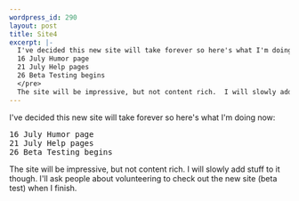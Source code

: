 ```yaml
--- 
wordpress_id: 290
layout: post
title: Site4
excerpt: |-
  I've decided this new site will take forever so here's what I'm doing now:<pre>
  16 July Humor page
  21 July Help pages
  26 Beta Testing begins
  </pre>
  The site will be impressive, but not content rich.  I will slowly add stuff to it though.  I'll ask people about volunteering to check out the new site (beta test) when I finish.
---
```

I've decided this new site will take forever so here's what I'm doing now:
<pre>
16 July Humor page
21 July Help pages
26 Beta Testing begins
</pre>
The site will be impressive, but not content rich.  I will slowly add stuff to it though.  I'll ask people about volunteering to check out the new site (beta test) when I finish.

